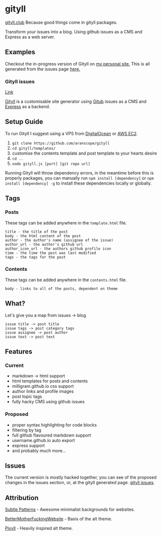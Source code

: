 # gityll
[gityll.club](http://gityll.club) Because good things come in gityll packages.

Transform your issues into a blog. Using github issues as a CMS and Express as a web server.

## Examples
Checkout the in-progress version of Gityll on <a href="http://aranlong.co.uk/contents">my personal site.</a> This is all generated from the issues page <a href="http://github.com/aranscope/aranlong.co.uk">here.</a>

### Gityll issues
<a href="http://gityll.club">Link</a>

[Gityll](https://github.com/aranscope/gityll) is a customisable site generator using [Gitub](https://github.com) issues as a CMS and [Express](https://expressjs.com/) as a backend.

## Setup Guide
To run Gityll I suggest using a VPS from [DigitalOcean](https://digitalocean.com) or [AWS EC2](https://aws.amazon.com).

1. `git clone https://github.com/aranscope/gityll`
2. `cd gityll/templates/`
3. customise the contents template and post template to your hearts desire
4. `cd ..`
5. `node gityll.js [port] [git repo url]`

Running Gityll will throw dependency errors, in the meantime before this is properly packages, you can manually run ```npm install [dependency]``` or ```npm install [dependency] -g``` to install these dependencies locally or globally. 

## Tags
### Posts
These tags can be added anywhere in the ```template.html``` file.
```
title - the title of the post
body - the html content of the post
author - the author's name (assignee of the issue)
author_url - the author's github url
author_icon_url - the authors github profile icon
time - the time the post was last modified
tags - the tags for the post
```
### Contents
These tags can be added anywhere in the ```contents.html``` file.
```
body - links to all of the posts, dependent on theme
```

## What?
Let's give you a map from issues -> blog
```
issue title -> post title
issue tags -> post category tags
issue assignee -> post author
issue text -> post text
```

## Features
### Current
- markdown -> html support
- html templates for posts and contents
- milligram.github.io css support
- author links and profile images
- post topic tags
- fully hacky CMS using github issues

### Proposed
- proper syntax highlighting for code blocks
- filtering by tag
- full github flavoured markdown support
- username.github.io auto export
- express support
- and probably much more...

## Issues
The current version is mostly hacked together, you can see of the proposed changes in the issues section, or, at the gityll generated page. <a href="http://gityll.club">gityll issues</a>.

## Attribution
<a href="http://subtlepatterns.com/">Subtle Patterns</a> - Awesome minimalist backgrounds for websites.

<a href="http://bettermotherfuckingwebsite.com/">BetterMotherFuckingWebsite</a> - Basis of the alt theme.

<a href="http://pixyll.com/">Pixyll</a> - Heavily inspired alt theme.
